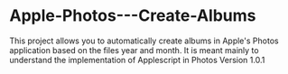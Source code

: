 # Apple-Photos---Create-Albums
This project allows you to automatically create albums in Apple's Photos application based on the files year and month.
It is meant mainly to understand the implementation of Applescript in Photos Version 1.0.1
